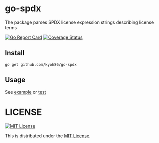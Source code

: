 # go-spdx

The package parses SPDX license expression strings describing license terms

[![Go Report Card](https://goreportcard.com/badge/github.com/kyoh86/go-spdx)](https://goreportcard.com/report/github.com/kyoh86/go-spdx)
[![Coverage Status](https://img.shields.io/codecov/c/github/kyoh86/go-spdx.svg)](https://codecov.io/gh/kyoh86/go-spdx)

## Install

```
go get github.com/kyoh86/go-spdx
```

## Usage

See [example](https://github.com/kyoh86/go-spdx/blob/master/cmd/go-spdx-example/main.go) or [test](https://github.com/kyoh86/go-spdx/blob/master/spdx/parser_test.go)

# LICENSE

[![MIT License](http://img.shields.io/badge/license-MIT-blue.svg)](http://www.opensource.org/licenses/MIT)

This is distributed under the [MIT License](http://www.opensource.org/licenses/MIT).
